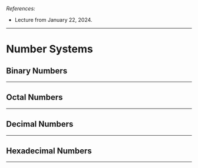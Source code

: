 *References:*
- Lecture from January 22, 2024.

---

# Number Systems
## Binary Numbers


---

## Octal Numbers


---

## Decimal Numbers


---
## Hexadecimal Numbers

---
